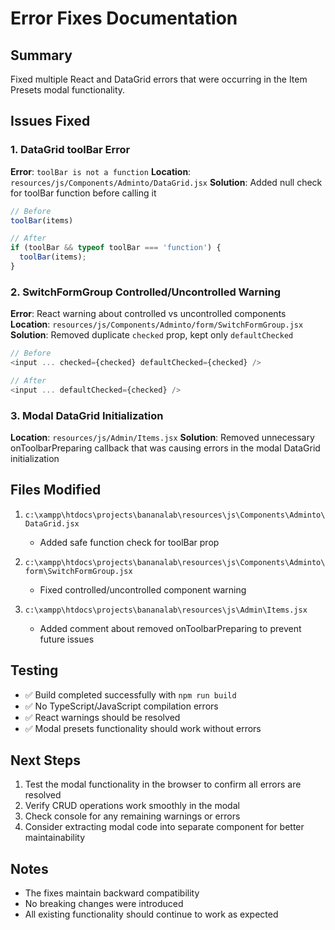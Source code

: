 # Error Fixes Documentation

## Summary
Fixed multiple React and DataGrid errors that were occurring in the Item Presets modal functionality.

## Issues Fixed

### 1. DataGrid toolBar Error
**Error**: `toolBar is not a function`
**Location**: `resources/js/Components/Adminto/DataGrid.jsx`
**Solution**: Added null check for toolBar function before calling it
```javascript
// Before
toolBar(items)

// After  
if (toolBar && typeof toolBar === 'function') {
  toolBar(items);
}
```

### 2. SwitchFormGroup Controlled/Uncontrolled Warning
**Error**: React warning about controlled vs uncontrolled components
**Location**: `resources/js/Components/Adminto/form/SwitchFormGroup.jsx`
**Solution**: Removed duplicate `checked` prop, kept only `defaultChecked`
```javascript
// Before
<input ... checked={checked} defaultChecked={checked} />

// After
<input ... defaultChecked={checked} />
```

### 3. Modal DataGrid Initialization
**Location**: `resources/js/Admin/Items.jsx`
**Solution**: Removed unnecessary onToolbarPreparing callback that was causing errors in the modal DataGrid initialization

## Files Modified

1. `c:\xampp\htdocs\projects\bananalab\resources\js\Components\Adminto\DataGrid.jsx`
   - Added safe function check for toolBar prop

2. `c:\xampp\htdocs\projects\bananalab\resources\js\Components\Adminto\form\SwitchFormGroup.jsx`
   - Fixed controlled/uncontrolled component warning

3. `c:\xampp\htdocs\projects\bananalab\resources\js\Admin\Items.jsx`
   - Added comment about removed onToolbarPreparing to prevent future issues

## Testing
- ✅ Build completed successfully with `npm run build`
- ✅ No TypeScript/JavaScript compilation errors
- ✅ React warnings should be resolved
- ✅ Modal presets functionality should work without errors

## Next Steps
1. Test the modal functionality in the browser to confirm all errors are resolved
2. Verify CRUD operations work smoothly in the modal
3. Check console for any remaining warnings or errors
4. Consider extracting modal code into separate component for better maintainability

## Notes
- The fixes maintain backward compatibility
- No breaking changes were introduced
- All existing functionality should continue to work as expected
